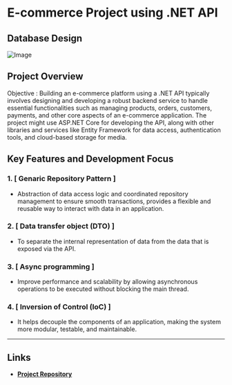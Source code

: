 # E-commerce Project using .NET API

## Database Design

![Image](https://github.com/user-attachments/assets/e49f352c-15e0-4846-b302-df283842539f)

## Project Overview

Objective : Building an e-commerce platform using a .NET API typically involves designing and developing a robust backend service to handle essential functionalities such as managing products, orders, customers, payments, and other core aspects of an e-commerce application. The project might use ASP.NET Core for developing the API, along with other libraries and services like Entity Framework for data access, authentication tools, and cloud-based storage for media. 

## Key Features and Development Focus

### 1. [ Genaric Repository Pattern ]
- Abstraction of data access logic and coordinated repository management to ensure smooth   transactions, provides a flexible and reusable way to interact with data in an application. 

### 2. [ Data transfer object (DTO)  ]
- To separate the internal representation of data from the data that is exposed via the API.


### 3. [ Async programming ]
- Improve performance and scalability by allowing asynchronous operations to be executed without blocking the main thread.

  
### 4. [ Inversion of Control (IoC) ]
- It helps decouple the components of an application, making the system more modular, testable, and maintainable.


---

## Links
- **[Project Repository](https://github.com/mohamedshawky70/Ecommerce)**
